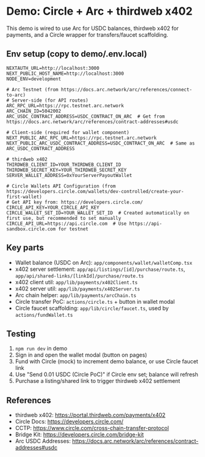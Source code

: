 # Demo: Circle + Arc + thirdweb x402

This demo is wired to use Arc for USDC balances, thirdweb x402 for payments, and a Circle wrapper for transfers/faucet scaffolding.

## Env setup (copy to demo/.env.local)

```
NEXTAUTH_URL=http://localhost:3000
NEXT_PUBLIC_HOST_NAME=http://localhost:3000
NODE_ENV=development

# Arc Testnet (from https://docs.arc.network/arc/references/connect-to-arc)
# Server-side (for API routes)
ARC_RPC_URL=https://rpc.testnet.arc.network
ARC_CHAIN_ID=5042002
ARC_USDC_CONTRACT_ADDRESS=USDC_CONTRACT_ON_ARC  # Get from https://docs.arc.network/arc/references/contract-addresses#usdc

# Client-side (required for wallet component)
NEXT_PUBLIC_ARC_RPC_URL=https://rpc.testnet.arc.network
NEXT_PUBLIC_ARC_USDC_CONTRACT_ADDRESS=USDC_CONTRACT_ON_ARC  # Same as ARC_USDC_CONTRACT_ADDRESS

# thirdweb x402
THIRDWEB_CLIENT_ID=YOUR_THIRDWEB_CLIENT_ID
THIRDWEB_SECRET_KEY=YOUR_THIRDWEB_SECRET_KEY
SERVER_WALLET_ADDRESS=0xYourServerPayoutWallet

# Circle Wallets API Configuration (from https://developers.circle.com/wallets/dev-controlled/create-your-first-wallet)
# Get API key from: https://developers.circle.com/
CIRCLE_API_KEY=YOUR_CIRCLE_API_KEY
CIRCLE_WALLET_SET_ID=YOUR_WALLET_SET_ID  # Created automatically on first use, but recommended to set manually
CIRCLE_API_URL=https://api.circle.com  # Use https://api-sandbox.circle.com for testnet
```

## Key parts
- Wallet balance (USDC on Arc): `app/components/wallet/walletComp.tsx`
- x402 server settlement: `app/api/listings/[id]/purchase/route.ts`, `app/api/shared-links/[linkId]/purchase/route.ts`
- x402 client util: `app/lib/payments/x402Client.ts`
- x402 server util: `app/lib/payments/x402Server.ts`
- Arc chain helper: `app/lib/payments/arcChain.ts`
- Circle transfer PoC: `actions/circle.ts` + button in wallet modal
- Circle faucet scaffolding: `app/lib/circle/faucet.ts`, used by `actions/fundWallet.ts`

## Testing
1) `npm run dev` in demo
2) Sign in and open the wallet modal (button on pages)
3) Fund with Circle (mock) to increment demo balance, or use Circle faucet link
4) Use "Send 0.01 USDC (Circle PoC)" if Circle env set; balance will refresh
5) Purchase a listing/shared link to trigger thirdweb x402 settlement

## References
- thirdweb x402: https://portal.thirdweb.com/payments/x402
- Circle Docs: https://developers.circle.com/
- CCTP: https://www.circle.com/cross-chain-transfer-protocol
- Bridge Kit: https://developers.circle.com/bridge-kit
- Arc USDC Addresses: https://docs.arc.network/arc/references/contract-addresses#usdc
